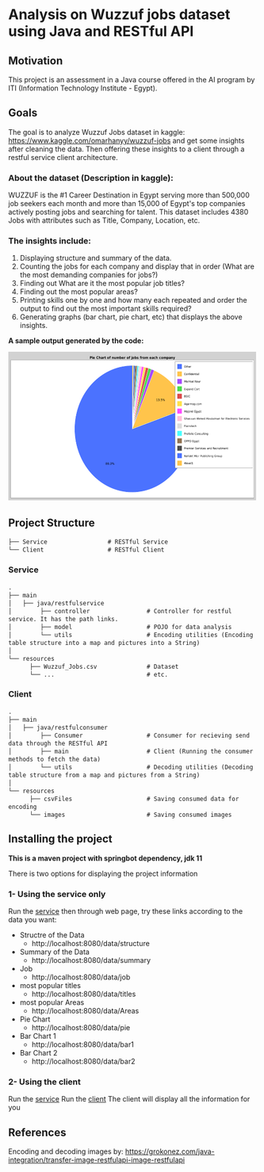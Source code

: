 # Analysis on Wuzzuf jobs dataset using Java and RESTful API
## Motivation
This project is an assessment in a Java course offered in the AI program by ITI (Information Technology Institute - Egypt). 

## Goals
The goal is to analyze Wuzzuf Jobs dataset in kaggle: https://www.kaggle.com/omarhanyy/wuzzuf-jobs and get some insights after cleaning the data. Then offering these insights to a client through a restful service client architecture. 

### About the dataset (Description in kaggle):
WUZZUF is the #1 Career Destination in Egypt serving more than 500,000 job seekers each month and more than 15,000 of Egypt's top companies actively posting jobs and searching for talent. This dataset includes 4380 Jobs with attributes such as Title, Company, Location, etc. 

### The insights include:
   1. Displaying structure and summary of the data.
   2. Counting the jobs for each company and display that in order (What are the most demanding companies for jobs?)
   3. Finding out What are it the most popular job titles? 
   4. Finding out the most popular areas?
   5. Printing skills one by one and how many each repeated and order the output to find out the most important skills required?
   6. Generating graphs (bar chart, pie chart, etc) that displays the above insights.
 
 **A sample output generated by the code:**

<img src="Client/src/main/resources/images/pie.jpg " alt=" A sample output generated by the code" width="500" height="300">

## Project Structure
```
├── Service                 # RESTful Service
└── Client                  # RESTful Client
```

### Service
```
.
├── main                    
│   ├── java/restfulservice               
│        ├── controller                # Controller for restful service. It has the path links.
│        ├── model                     # POJO for data analysis 
│        └── utils                     # Encoding utilities (Encoding table structure into a map and pictures into a String)
│        
└── resources
      ├── Wuzzuf_Jobs.csv              # Dataset
      └── ...                          # etc.
```
### Client
```
.
├── main                    
│   ├── java/restfulconsumer              
│        ├── Consumer                  # Consumer for recieving send data through the RESTful API
│        ├── main                      # Client (Running the consumer methods to fetch the data) 
│        └── utils                     # Decoding utilities (Decoding table structure from a map and pictures from a String)
│        
└── resources
      ├── csvFiles                     # Saving consumed data for encoding
      └── images                       # Saving consumed images
```
## Installing the project
**This is a maven project with springbot dependency, jdk 11**

There is two options for displaying the project information 
### 1- Using the service only 
Run the [service](Service/src/main/java/restfulservice) then through web page, try these links according to the data you want:
   - Structre of the Data 
     * http://localhost:8080/data/structure
   - Summary of the Data 
        * http://localhost:8080/data/summary
   - Job
        * http://localhost:8080/data/job
   - most popular titles
        * http://localhost:8080/data/titles
   - most popular Areas
        * http://localhost:8080/data/Areas
   - Pie Chart
        *  http://localhost:8080/data/pie
   - Bar Chart 1
        * http://localhost:8080/data/bar1
   - Bar Chart 2
        * http://localhost:8080/data/bar2

### 2- Using the client
Run the  [service](Service/src/main/java/restfulservice)
Run the  [client](Client/src/main/java/restfulconsumer/main)
The client will display all the information for you 

## References
Encoding and decoding images by: https://grokonez.com/java-integration/transfer-image-restfulapi-image-restfulapi


